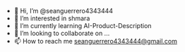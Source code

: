 - 👋 Hi, I’m @seanguerrero4343444
- 👀 I’m interested in shmara
- 🌱 I’m currently learning AI-Product-Description 
- 💞️ I’m looking to collaborate on ...
- 📫 How to reach me seanguerrero4343444@gmail.com

<!---
seanguerrero4343444/seanguerrero4343444 is a ✨ special ✨ repository because its `README.md` (this file) appears on your GitHub profile.
You can click the Preview link to take a look at your changes.
--->
